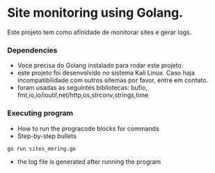 # Site monitoring using Golang.

Este projeto tem como afinidade de monitorar sites e gerar logs.
### Dependencies

* Voce precisa do Golang instalado para rodar este projeto.
* este projeto foi desenvolvido no sistema Kali Linux. Caso haja incompatibilidade com outros sitemas por favor, entre em contato.
* foram usadas as seguintes bibliotecas: bufio, fmt,io,io/ioutil,net/http,os,strconv,strings,time

### Executing program

* How to run the progracode blocks for commands
* Step-by-step bullets
```
go run sites_moring.go
```
* the log file is generated after running the program
